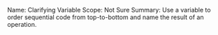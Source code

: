 Name:     Clarifying Variable
Scope:    Not Sure
Summary:  Use a variable to order sequential code from top-to-bottom
          and name the result of an operation.
